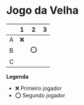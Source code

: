 # Jogo da Velha

|   | 1 | 2 | 3 |
|---|---|---|---|
| A | ❌  |   |   |
| B |   |  ⭕ |   |
| C |   |   |   |

**Legenda**

- ❌ Primeiro jogador 
- ⭕ Segundo jogador